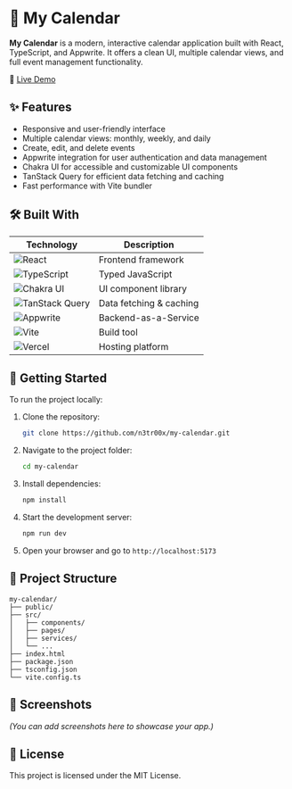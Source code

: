 # 📅 My Calendar

**My Calendar** is a modern, interactive calendar application built with React, TypeScript, and Appwrite. It offers a clean UI, multiple calendar views, and full event management functionality.

🔗 [Live Demo](https://my-calendar-pi.vercel.app)

## ✨ Features

- Responsive and user-friendly interface
- Multiple calendar views: monthly, weekly, and daily
- Create, edit, and delete events
- Appwrite integration for user authentication and data management
- Chakra UI for accessible and customizable UI components
- TanStack Query for efficient data fetching and caching
- Fast performance with Vite bundler

## 🛠️ Built With

| Technology                                                                                                                | Description             |
| ------------------------------------------------------------------------------------------------------------------------- | ----------------------- |
| ![React](https://img.shields.io/badge/React-20232A?style=for-the-badge&logo=react&logoColor=61DAFB)                       | Frontend framework      |
| ![TypeScript](https://img.shields.io/badge/TypeScript-3178C6?style=for-the-badge&logo=typescript&logoColor=white)         | Typed JavaScript        |
| ![Chakra UI](https://img.shields.io/badge/Chakra_UI-319795?style=for-the-badge&logo=chakraui&logoColor=white)             | UI component library    |
| ![TanStack Query](https://img.shields.io/badge/TanStack_Query-FF4154?style=for-the-badge&logo=reactquery&logoColor=white) | Data fetching & caching |
| ![Appwrite](https://img.shields.io/badge/Appwrite-F02E65?style=for-the-badge&logo=appwrite&logoColor=white)               | Backend-as-a-Service    |
| ![Vite](https://img.shields.io/badge/Vite-646CFF?style=for-the-badge&logo=vite&logoColor=white)                           | Build tool              |
| ![Vercel](https://img.shields.io/badge/Vercel-000000?style=for-the-badge&logo=vercel&logoColor=white)                     | Hosting platform        |

## 🚀 Getting Started

To run the project locally:

1. Clone the repository:

   ```bash
   git clone https://github.com/n3tr00x/my-calendar.git
   ```

2. Navigate to the project folder:

   ```bash
   cd my-calendar
   ```

3. Install dependencies:

   ```bash
   npm install
   ```

4. Start the development server:

   ```bash
   npm run dev
   ```

5. Open your browser and go to `http://localhost:5173`

## 📂 Project Structure

```
my-calendar/
├── public/
├── src/
│   ├── components/
│   ├── pages/
│   ├── services/
│   └── ...
├── index.html
├── package.json
├── tsconfig.json
└── vite.config.ts
```

## 📸 Screenshots

_(You can add screenshots here to showcase your app.)_

## 📄 License

This project is licensed under the MIT License.
